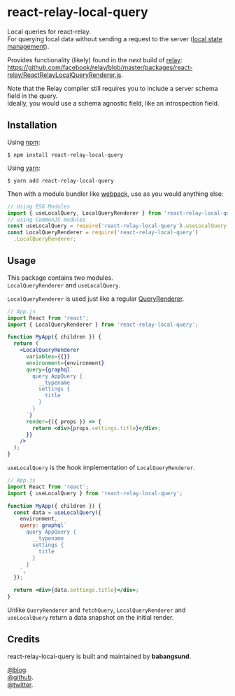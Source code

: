 # react-relay-local-query

Local queries for react-relay.  
For querying local data without sending a request to the server ([local state management](https://babangsund.com/relay_local_state_management/)).

Provides functionality (likely) found in the _next_ build of [relay](https://relay.dev/):  
https://github.com/facebook/relay/blob/master/packages/react-relay/ReactRelayLocalQueryRenderer.js.

Note that the Relay compiler still requires you to include a server schema field in the query.  
Ideally, you would use a schema agnostic field, like an introspection field.

## Installation

Using [npm](https://www.npmjs.com/):

    $ npm install react-relay-local-query

Using [yarn](https://yarnpkg.com/):

    $ yarn add react-relay-local-query

Then with a module bundler like [webpack](https://webpack.github.io/), use as you would anything else:

```js
// Using ES6 Modules
import { useLocalQuery, LocalQueryRenderer } from 'react-relay-local-query';
// using CommonJS modules
const useLocalQuery = require('react-relay-local-query').useLocalQuery;
const LocalQueryRenderer = require('react-relay-local-query')
  .LocalQueryRenderer;
```

## Usage

This package contains two modules.  
`LocalQueryRenderer` and `useLocalQuery`.

`LocalQueryRenderer` is used just like a regular [QueryRenderer](https://relay.dev/docs/en/query-renderer).

```jsx
// App.js
import React from 'react';
import { LocalQueryRenderer } from 'react-relay-local-query';

function MyApp({ children }) {
  return (
    <LocalQueryRenderer
      variables={{}}
      environment={environment}
      query={graphql`
        query AppQuery {
          __typename
          settings {
            title
          }
        }
      `}
      render={({ props }) => {
        return <div>{props.settings.title}</div>;
      }}
    />
  );
}
```

`useLocalQuery` is the hook implementation of `LocalQueryRenderer`.

```jsx
// App.js
import React from 'react';
import { useLocalQuery } from 'react-relay-local-query';

function MyApp({ children }) {
  const data = useLocalQuery({
    environment,
    query: graphql`
      query AppQuery {
        __typename
        settings {
          title
        }
      }
    `,
  });

  return <div>{data.settings.title}</div>;
}
```

Unlike `QueryRenderer` and `fetchQuery`, `LocalQueryRenderer` and `useLocalQuery` return a data snapshot on the initial render.

## Credits

react-relay-local-query is built and maintained by **babangsund**.

[@blog](https://babangsund.com/).  
[@github](https://github.com/babangsund).  
[@twitter](https://twitter.com/babangsund).
